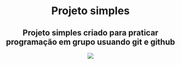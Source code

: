 <h1 align="center">
	Projeto simples
</h1>
<h2 align="center">
	Projeto simples criado para praticar programação em grupo usuando git e github
</h2>
<p align="center">
	<img src="https://github.com/Praticando/projetosimples1/blob/master/img/mokup.jpg">
</p>
